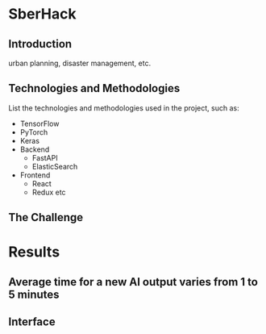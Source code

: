 # SberHack

## Introduction
urban planning, disaster management, etc.

## Technologies and Methodologies
List the technologies and methodologies used in the project, such as:
- TensorFlow
- PyTorch
- Keras
- Backend
  - FastAPI
  - ElasticSearch
- Frontend
  - React
  - Redux etc

## The Challenge


# Results
## Average time for a new AI output varies from 1 to 5 minutes

## Interface
